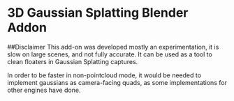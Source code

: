 # 3D Gaussian Splatting Blender Addon

##Disclaimer
This add-on was developed mostly an experimentation, it is slow on large scenes, and not fully accurate. It can be used as a tool to clean floaters in Gaussian Splatting captures.

In order to be faster in non-pointcloud mode, it would be needed to implement gaussians as camera-facing quads, as some implementations for other engines have done.